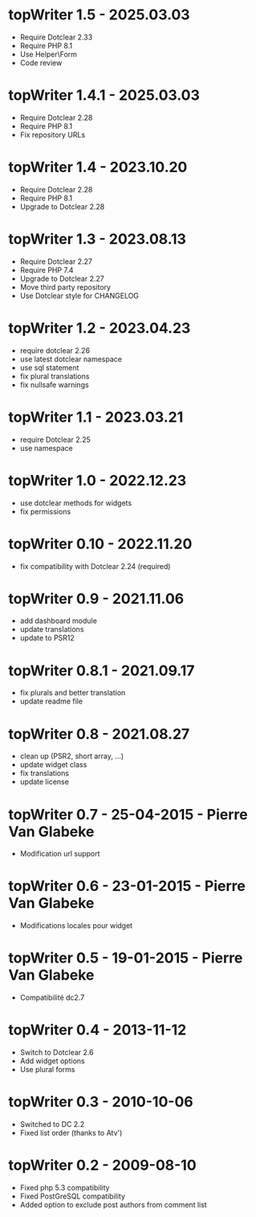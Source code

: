 topWriter 1.5 - 2025.03.03
===========================================================
* Require Dotclear 2.33
* Require PHP 8.1
* Use Helper\Form
* Code review

topWriter 1.4.1 - 2025.03.03
===========================================================
* Require Dotclear 2.28
* Require PHP 8.1
* Fix repository URLs

topWriter 1.4 - 2023.10.20
===========================================================
* Require Dotclear 2.28
* Require PHP 8.1
* Upgrade to Dotclear 2.28

topWriter 1.3 - 2023.08.13
===========================================================
* Require Dotclear 2.27
* Require PHP 7.4
* Upgrade to Dotclear 2.27
* Move third party repository
* Use Dotclear style for CHANGELOG

topWriter 1.2 - 2023.04.23
===========================================================
* require dotclear 2.26
* use latest dotclear namespace
* use sql statement
* fix plural translations
* fix nullsafe warnings

topWriter 1.1 - 2023.03.21
===========================================================
* require Dotclear 2.25
* use namespace

topWriter 1.0 - 2022.12.23
===========================================================
* use dotclear methods for widgets
* fix permissions

topWriter 0.10 - 2022.11.20
===========================================================
* fix compatibility with Dotclear 2.24 (required)

topWriter 0.9 - 2021.11.06
===========================================================
* add dashboard module
* update translations
* update to PSR12

topWriter 0.8.1 - 2021.09.17
===========================================================
* fix plurals and better translation
* update readme file

topWriter 0.8 - 2021.08.27
===========================================================
* clean up (PSR2, short array, ...)
* update widget class
* fix translations
* update license

topWriter 0.7 - 25-04-2015 - Pierre Van Glabeke
===========================================================
* Modification url support

topWriter 0.6 - 23-01-2015 - Pierre Van Glabeke
===========================================================
* Modifications locales pour widget

topWriter 0.5 - 19-01-2015 - Pierre Van Glabeke
===========================================================
* Compatibilité dc2.7

topWriter 0.4 - 2013-11-12
===========================================================
* Switch to Dotclear 2.6
* Add widget options
* Use plural forms

topWriter 0.3 - 2010-10-06
===========================================================
* Switched to DC 2.2
* Fixed list order (thanks to Atv')

topWriter 0.2 - 2009-08-10
===========================================================
* Fixed php 5.3 compatibility
* Fixed PostGreSQL compatibility
* Added option to exclude post authors from comment list